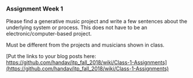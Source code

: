 ### Assignment Week 1

Please find a generative music project and write a few sentences about the underlying system or process. This does not have to be an electronic/computer-based project. 

Must be different from the projects and musicians shown in class.   

[Put the links to your blog posts here: https://github.com/handav/itp_fall_2018/wiki/Class-1-Assignments](https://github.com/handav/itp_fall_2018/wiki/Class-1-Assignments)